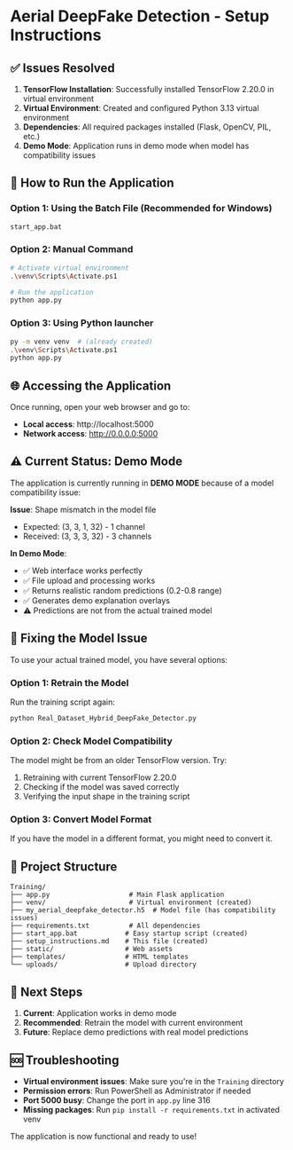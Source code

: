 # Aerial DeepFake Detection - Setup Instructions

## ✅ Issues Resolved

1. **TensorFlow Installation**: Successfully installed TensorFlow 2.20.0 in virtual environment
2. **Virtual Environment**: Created and configured Python 3.13 virtual environment
3. **Dependencies**: All required packages installed (Flask, OpenCV, PIL, etc.)
4. **Demo Mode**: Application runs in demo mode when model has compatibility issues

## 🚀 How to Run the Application

### Option 1: Using the Batch File (Recommended for Windows)
```bash
start_app.bat
```

### Option 2: Manual Command
```bash
# Activate virtual environment
.\venv\Scripts\Activate.ps1

# Run the application
python app.py
```

### Option 3: Using Python launcher
```bash
py -m venv venv  # (already created)
.\venv\Scripts\Activate.ps1
python app.py
```

## 🌐 Accessing the Application

Once running, open your web browser and go to:
- **Local access**: http://localhost:5000
- **Network access**: http://0.0.0.0:5000

## ⚠️ Current Status: Demo Mode

The application is currently running in **DEMO MODE** because of a model compatibility issue:

**Issue**: Shape mismatch in the model file
- Expected: (3, 3, 1, 32) - 1 channel
- Received: (3, 3, 3, 32) - 3 channels

**In Demo Mode**:
- ✅ Web interface works perfectly
- ✅ File upload and processing works
- ✅ Returns realistic random predictions (0.2-0.8 range)
- ✅ Generates demo explanation overlays
- ⚠️ Predictions are not from the actual trained model

## 🔧 Fixing the Model Issue

To use your actual trained model, you have several options:

### Option 1: Retrain the Model
Run the training script again:
```bash
python Real_Dataset_Hybrid_DeepFake_Detector.py
```

### Option 2: Check Model Compatibility
The model might be from an older TensorFlow version. Try:
1. Retraining with current TensorFlow 2.20.0
2. Checking if the model was saved correctly
3. Verifying the input shape in the training script

### Option 3: Convert Model Format
If you have the model in a different format, you might need to convert it.

## 📁 Project Structure

```
Training/
├── app.py                    # Main Flask application
├── venv/                     # Virtual environment (created)
├── my_aerial_deepfake_detector.h5  # Model file (has compatibility issues)
├── requirements.txt          # All dependencies
├── start_app.bat            # Easy startup script (created)
├── setup_instructions.md    # This file (created)
├── static/                  # Web assets
├── templates/               # HTML templates
└── uploads/                 # Upload directory
```

## 🎯 Next Steps

1. **Current**: Application works in demo mode
2. **Recommended**: Retrain the model with current environment
3. **Future**: Replace demo predictions with real model predictions

## 🆘 Troubleshooting

- **Virtual environment issues**: Make sure you're in the `Training` directory
- **Permission errors**: Run PowerShell as Administrator if needed
- **Port 5000 busy**: Change the port in `app.py` line 316
- **Missing packages**: Run `pip install -r requirements.txt` in activated venv

The application is now functional and ready to use!

